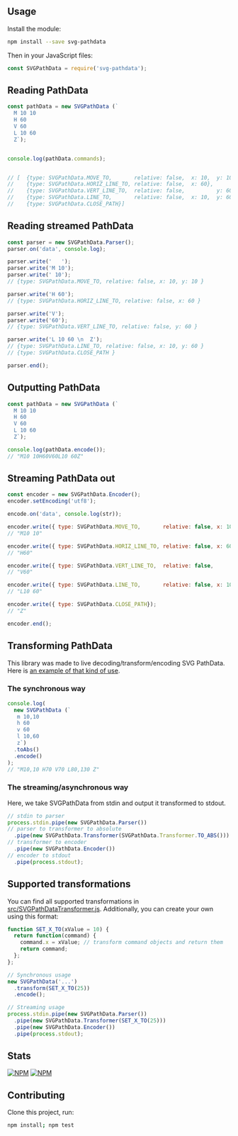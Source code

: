 ## Usage

Install the module:

```sh
npm install --save svg-pathdata
```

Then in your JavaScript files:
```js
const SVGPathData = require('svg-pathdata');
```

## Reading PathData
```js
const pathData = new SVGPathData (`
  M 10 10
  H 60
  V 60
  L 10 60
  Z`);


console.log(pathData.commands);


// [  {type: SVGPathData.MOVE_TO,       relative: false,  x: 10,  y: 10},
//    {type: SVGPathData.HORIZ_LINE_TO, relative: false,  x: 60},
//    {type: SVGPathData.VERT_LINE_TO,  relative: false,          y: 60},
//    {type: SVGPathData.LINE_TO,       relative: false,  x: 10,  y: 60},
//    {type: SVGPathData.CLOSE_PATH}]
```

## Reading streamed PathData
```js
const parser = new SVGPathData.Parser();
parser.on('data', console.log);

parser.write('   ');
parser.write('M 10');
parser.write(' 10');
// {type: SVGPathData.MOVE_TO, relative: false, x: 10, y: 10 }

parser.write('H 60');
// {type: SVGPathData.HORIZ_LINE_TO, relative: false, x: 60 }

parser.write('V');
parser.write('60');
// {type: SVGPathData.VERT_LINE_TO, relative: false, y: 60 }

parser.write('L 10 60 \n  Z');
// {type: SVGPathData.LINE_TO, relative: false, x: 10, y: 60 }
// {type: SVGPathData.CLOSE_PATH }

parser.end();
```

## Outputting PathData
```js
const pathData = new SVGPathData (`
  M 10 10
  H 60
  V 60
  L 10 60
  Z`);

console.log(pathData.encode());
// "M10 10H60V60L10 60Z"
```


## Streaming PathData out
```js
const encoder = new SVGPathData.Encoder();
encoder.setEncoding('utf8');

encode.on('data', console.log(str));

encoder.write({ type: SVGPathData.MOVE_TO,       relative: false, x: 10, y: 10 });
// "M10 10"

encoder.write({ type: SVGPathData.HORIZ_LINE_TO, relative: false, x: 60 });
// "H60"

encoder.write({ type: SVGPathData.VERT_LINE_TO,  relative: false,        y: 60 });
// "V60"

encoder.write({ type: SVGPathData.LINE_TO,       relative: false, x: 10, y: 60 });
// "L10 60"

encoder.write({ type: SVGPathData.CLOSE_PATH});
// "Z"

encoder.end();
```

## Transforming PathData
This library was made to live decoding/transform/encoding SVG PathData. Here is
 [an example of that kind of use](https://github.com/nfroidure/svgicons2svgfont/blob/aa6df0211419e9d61c417c63bcc353f0cb2ea0c8/src/index.js#L192).

### The synchronous way
```js
console.log(
  new SVGPathData (`
   m 10,10
   h 60
   v 60
   l 10,60
   z`)
  .toAbs()
  .encode()
);
// "M10,10 H70 V70 L80,130 Z"
```

### The streaming/asynchronous way
Here, we take SVGPathData from stdin and output it transformed to stdout.
```js
// stdin to parser
process.stdin.pipe(new SVGPathData.Parser())
// parser to transformer to absolute
  .pipe(new SVGPathData.Transformer(SVGPathData.Transformer.TO_ABS()))
// transformer to encoder
  .pipe(new SVGPathData.Encoder())
// encoder to stdout
  .pipe(process.stdout);
```

## Supported transformations
You can find all supported transformations in
 [src/SVGPathDataTransformer.js](https://github.com/nfroidure/SVGPathData/blob/master/src/SVGPathDataTransformer.js#L47).
 Additionally, you can create your own using this format:
```js
function SET_X_TO(xValue = 10) {
  return function(command) {
    command.x = xValue; // transform command objects and return them
    return command;
  };
};

// Synchronous usage
new SVGPathData('...')
  .transform(SET_X_TO(25))
  .encode();

// Streaming usage
process.stdin.pipe(new SVGPathData.Parser())
  .pipe(new SVGPathData.Transformer(SET_X_TO(25)))
  .pipe(new SVGPathData.Encoder())
  .pipe(process.stdout);
```


## Stats

[![NPM](https://nodei.co/npm/svg-pathdata.png?downloads=true&stars=true)](https://nodei.co/npm/svg-pathdata/)
[![NPM](https://nodei.co/npm-dl/svg-pathdata.png)](https://nodei.co/npm/svg-pathdata/)

## Contributing
Clone this project, run:
```sh
npm install; npm test
```
